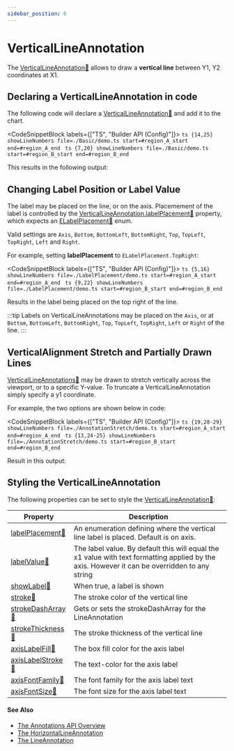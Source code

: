 ```yaml
---
sidebar_position: 6
---
```


# VerticalLineAnnotation

The [VerticalLineAnnotation:blue_book:](https://www.scichart.com/documentation/js/current/typedoc/classes/verticallineannotation.html) allows to draw a **vertical line** between Y1, Y2 coordinates at X1.

<CenteredImageWrapper
    src="images/Annotations_VerticalLineAnnotation.png"
/>

Declaring a VerticalLineAnnotation in code
------------------------------------------

The following code will declare a [VerticalLineAnnotation:blue_book:](https://www.scichart.com/documentation/js/current/typedoc/classes/verticallineannotation.html) and add it to the chart.

<CodeSnippetBlock labels={["TS", "Builder API (Config)"]}>
    ```ts {14,25} showLineNumbers file=./Basic/demo.ts start=#region_A_start end=#region_A_end
    ```
    ```ts {7,20} showLineNumbers file=./Basic/demo.ts start=#region_B_start end=#region_B_end
    ```
</CodeSnippetBlock>

This results in the following output:

<LiveDocSnippet name="./Basic/demo" />

Changing Label Position or Label Value
--------------------------------------

The label may be placed on the line, or on the axis. Placemement of the label is controlled by the [VerticalLineAnnotation.labelPlacement:blue_book:](https://www.scichart.com/documentation/js/current/typedoc/classes/verticallineannotation.html#labelplacement) property, which expects an [ELabelPlacement:blue_book:](https://www.scichart.com/documentation/js/current/typedoc/enums/elabelplacement.html) enum.

Valid settings are `Axis`, `Bottom`, `BottomLeft`, `BottomRight`, `Top`, `TopLeft`, `TopRight`, `Left` and `Right`.

For example, setting **labelPlacement** to `ELabelPlacement.TopRight`:

<CodeSnippetBlock labels={["TS", "Builder API (Config)"]}>
    ```ts {5,16} showLineNumbers file=./LabelPlacement/demo.ts start=#region_A_start end=#region_A_end
    ```
    ```ts {9,22} showLineNumbers file=./LabelPlacement/demo.ts start=#region_B_start end=#region_B_end
    ```
</CodeSnippetBlock>

Results in the label being placed on the top right of the line.

<LiveDocSnippet name="./LabelPlacement/demo" />

:::tip
Labels on VerticalLineAnnotations may be placed on the `Axis`, or at `Bottom`, `BottomLeft`, `BottomRight`, `Top`, `TopLeft`, `TopRight`, `Left` or `Right` of the line.
:::

VerticalAlignment Stretch and Partially Drawn Lines
---------------------------------------------------

[VerticalLineAnnotations:blue_book:](https://www.scichart.com/documentation/js/current/typedoc/classes/verticallineannotation.html) may be drawn to stretch vertically across the viewport, or to a specific Y-value. To truncate a VerticalLineAnnotation simply specify a y1 coordinate.

For example, the two options are shown below in code:

<CodeSnippetBlock labels={["TS", "Builder API (Config)"]}>
    ```ts {19,28-29} showLineNumbers file=./AnnotationStretch/demo.ts start=#region_A_start end=#region_A_end
    ```
    ```ts {13,24-25} showLineNumbers file=./AnnotationStretch/demo.ts start=#region_B_start end=#region_B_end
    ```
</CodeSnippetBlock>

Result in this output:

<LiveDocSnippet name="./AnnotationStretch/demo" />

Styling the VerticalLineAnnotation
----------------------------------

The following properties can be set to style the [VerticalLineAnnotation:blue_book:](https://www.scichart.com/documentation/js/current/typedoc/classes/verticallineannotation.html):

| **Property** | **Description** |
|--------------|-----------------|
| [labelPlacement:blue_book:](https://www.scichart.com/documentation/js/current/typedoc/classes/verticallineannotation.html#labelplacement) | An enumeration defining where the vertical line label is placed. Default is on axis. |
| [labelValue:blue_book:](https://www.scichart.com/documentation/js/current/typedoc/classes/verticallineannotation.html#labelvalue) | The label value. By default this will equal the x1 value with text formatting applied by the axis. However it can be overridden to any string |
| [showLabel:blue_book:](https://www.scichart.com/documentation/js/current/typedoc/classes/verticallineannotation.html#showlabel) | When true, a label is shown |
| [stroke:blue_book:](https://www.scichart.com/documentation/js/current/typedoc/classes/verticallineannotation.html#stroke) | The stroke color of the vertical line |
| [strokeDashArray:blue_book:](https://www.scichart.com/documentation/js/current/typedoc/classes/verticallineannotation.html#strokedasharray) | Gets or sets the strokeDashArray for the LineAnnotation |
| [strokeThickness:blue_book:](https://www.scichart.com/documentation/js/current/typedoc/classes/verticallineannotation.html#strokethickness) | The stroke thickness of the vertical line |
| [axisLabelFill:blue_book:](https://www.scichart.com/documentation/js/current/typedoc/classes/verticallineannotation.html#axislabelfill) | The box fill color for the axis label |
| [axisLabelStroke:blue_book:](https://www.scichart.com/documentation/js/current/typedoc/classes/verticallineannotation.html#axislabelstroke) | The text-color for the axis label |
| [axisFontFamily:blue_book:](https://www.scichart.com/documentation/js/current/typedoc/classes/verticallineannotation.html#axisfontfamily) | The font family for the axis label text |
| [axisFontSize:blue_book:](https://www.scichart.com/documentation/js/current/typedoc/classes/verticallineannotation.html#axisfontsize) | The font size for the axis label text |

#### See Also

* [The Annotations API Overview](/2d-charts/annotations-api/annotations-api-overview)
* [The HorizontalLineAnnotation](/2d-charts/annotations-api/horizontal-line-annotation)
* [The LineAnnotation](/2d-charts/annotations-api/line-annotation)